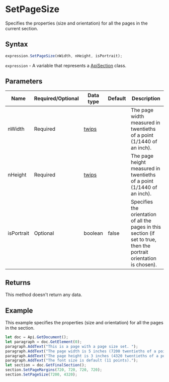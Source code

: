 # SetPageSize

Specifies the properties (size and orientation) for all the pages in the current section.

## Syntax

```javascript
expression.SetPageSize(nWidth, nHeight, isPortrait);
```

`expression` - A variable that represents a [ApiSection](../ApiSection.md) class.

## Parameters

| **Name** | **Required/Optional** | **Data type** | **Default** | **Description** |
| ------------- | ------------- | ------------- | ------------- | ------------- |
| nWidth | Required | [twips](../../Enumeration/twips.md) |  | The page width measured in twentieths of a point (1/1440 of an inch). |
| nHeight | Required | [twips](../../Enumeration/twips.md) |  | The page height measured in twentieths of a point (1/1440 of an inch). |
| isPortrait | Optional | boolean | false | Specifies the orientation of all the pages in this section (if set to true, then the portrait orientation is chosen). |

## Returns

This method doesn't return any data.

## Example

This example specifies the properties (size and orientation) for all the pages in the section.

```javascript
let doc = Api.GetDocument();
let paragraph = doc.GetElement(0);
paragraph.AddText("This is a page with a page size set. ");
paragraph.AddText("The page width is 5 inches (7200 twentieths of a point). ");
paragraph.AddText("The page height is 3 inches (4320 twentieths of a point). ");
paragraph.AddText("The font size is default (11 points).");
let section = doc.GetFinalSection();
section.SetPageMargins(720, 720, 720, 720);
section.SetPageSize(7200, 4320);
```
